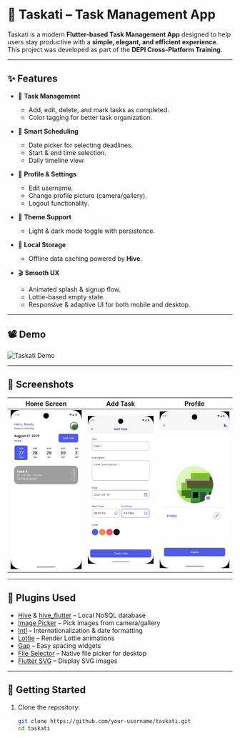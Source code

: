 # 📌 Taskati – Task Management App

Taskati is a modern **Flutter-based Task Management App** designed to help users stay productive with a **simple, elegant, and efficient experience**.  
This project was developed as part of the **DEPI Cross-Platform Training**.

---

## ✨ Features

- 📝 **Task Management**
  - Add, edit, delete, and mark tasks as completed.
  - Color tagging for better task organization.

- 📅 **Smart Scheduling**
  - Date picker for selecting deadlines.
  - Start & end time selection.
  - Daily timeline view.

- 👤 **Profile & Settings**
  - Edit username.
  - Change profile picture (camera/gallery).
  - Logout functionality.

- 🌙 **Theme Support**
  - Light & dark mode toggle with persistence.

- 💾 **Local Storage**
  - Offline data caching powered by **Hive**.

- 🎬 **Smooth UX**
  - Animated splash & signup flow.
  - Lottie-based empty state.
  - Responsive & adaptive UI for both mobile and desktop.

---

## 📽️ Demo

![Taskati Demo](screenshots/Taskati%20App.gif)

---

## 📸 Screenshots

| Home Screen | Add Task | Profile |
|---------------|-------------|----------|
| ![Splash](screenshots/home_light.png) | ![Home](screenshots/add_task.png) | ![Add Task](screenshots/profile.png) |

---

## 🔌 Plugins Used

- [Hive](https://pub.dev/packages/hive) & [hive_flutter](https://pub.dev/packages/hive_flutter) – Local NoSQL database
- [Image Picker](https://pub.dev/packages/image_picker) – Pick images from camera/gallery
- [Intl](https://pub.dev/packages/intl) – Internationalization & date formatting
- [Lottie](https://pub.dev/packages/lottie) – Render Lottie animations
- [Gap](https://pub.dev/packages/gap) – Easy spacing widgets
- [File Selector](https://pub.dev/packages/file_selector) – Native file picker for desktop
- [Flutter SVG](https://pub.dev/packages/flutter_svg) – Display SVG images

---

## 🚀 Getting Started

1. Clone the repository:
   ```bash
   git clone https://github.com/your-username/taskati.git
   cd taskati
